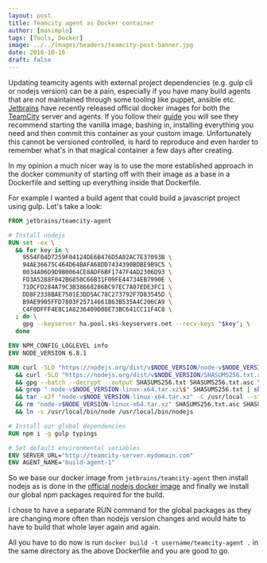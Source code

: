 ```yaml
---
layout: post
title: Teamcity agent as Docker container
author: [masimplo]
tags: [Tools, Docker]
image: ../../images/headers/teamcity-post-banner.jpg
date: 2016-10-16
draft: false
---
```


Updating teamcity agents with external project dependencies (e.g. gulp cli or nodejs version) can be a pain, especially if you have many build agents that are not maintained through some tooling like puppet, ansible etc. [Jetbrains](https://www.jetbrains.com/) have recently released official docker images for both the [TeamCity](https://www.jetbrains.com/teamcity/) server and agents. If you follow their [guide](https://hub.docker.com/r/jetbrains/teamcity-agent/) you will see they recommend starting the vanilla image, bashing in, installing everything you need and then commit this container as your custom image. Unfortunately this cannot be versioned controlled, is hard to reproduce and even harder to remember what's in that magical container a few days after creating.

In my opinion a much nicer way is to use the more established approach in the docker community of starting off with their image as a base in a Dockerfile and setting up everything inside that Dockerfile.

For example I wanted a build agent that could build a javascript project using gulp. Let's take a look:

```Dockerfile
FROM jetbrains/teamcity-agent

# Install nodejs
RUN set -ex \
  && for key in \
    9554F04D7259F04124DE6B476D5A82AC7E37093B \
    94AE36675C464D64BAFA68DD7434390BDBE9B9C5 \
    0034A06D9D9B0064CE8ADF6BF1747F4AD2306D93 \
    FD3A5288F042B6850C66B31F09FE44734EB7990E \
    71DCFD284A79C3B38668286BC97EC7A07EDE3FC1 \
    DD8F2338BAE7501E3DD5AC78C273792F7D83545D \
    B9AE9905FFD7803F25714661B63B535A4C206CA9 \
    C4F0DFFF4E8C1A8236409D08E73BC641CC11F4C8 \
  ; do \
    gpg --keyserver ha.pool.sks-keyservers.net --recv-keys "$key"; \
  done

ENV NPM_CONFIG_LOGLEVEL info
ENV NODE_VERSION 6.8.1

RUN curl -SLO "https://nodejs.org/dist/v$NODE_VERSION/node-v$NODE_VERSION-linux-x64.tar.xz" \
  && curl -SLO "https://nodejs.org/dist/v$NODE_VERSION/SHASUMS256.txt.asc" \
  && gpg --batch --decrypt --output SHASUMS256.txt SHASUMS256.txt.asc \
  && grep " node-v$NODE_VERSION-linux-x64.tar.xz\$" SHASUMS256.txt | sha256sum -c - \
  && tar -xJf "node-v$NODE_VERSION-linux-x64.tar.xz" -C /usr/local --strip-components=1 \
  && rm "node-v$NODE_VERSION-linux-x64.tar.xz" SHASUMS256.txt.asc SHASUMS256.txt \
  && ln -s /usr/local/bin/node /usr/local/bin/nodejs

# Install our global dependencies
RUN npm i -g gulp typings

# Set default environmental variables
ENV SERVER_URL="http://teamcity-server.mydomain.com"
ENV AGENT_NAME="build-agent-1"
```

So we base our docker image from `jetbrains/teamcity-agent` then install nodejs as is done in the [official nodejs docker image](https://hub.docker.com/_/node/) and finally we install our global npm packages required for the build.

I chose to have a separate RUN command for the global packages as they are changing more often than nodejs version changes and would hate to have to build that whole layer again and again.

All you have to do now is run `docker build -t username/teamcity-agent .` in the same directory as the above Dockerfile and you are good to go.
